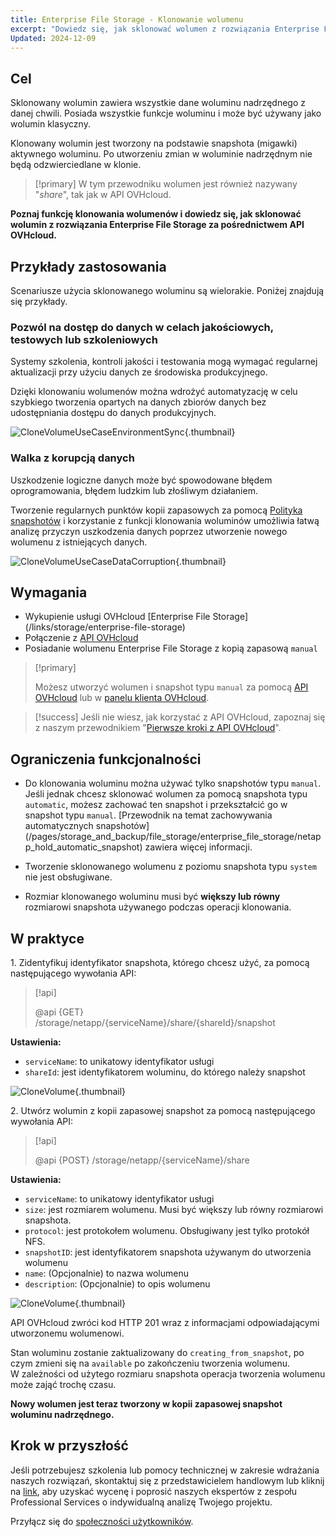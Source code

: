 ```yaml
---
title: Enterprise File Storage - Klonowanie wolumenu
excerpt: "Dowiedz się, jak sklonować wolumen z rozwiązania Enterprise File Storage za pomocą API OVHcloud"
Updated: 2024-12-09
---
```


## Cel

Sklonowany wolumin zawiera wszystkie dane woluminu nadrzędnego z danej chwili. Posiada wszystkie funkcje woluminu i może być używany jako wolumin klasyczny.<br>

Klonowany wolumin jest tworzony na podstawie snapshota (migawki) aktywnego woluminu. Po utworzeniu zmian w woluminie nadrzędnym nie będą odzwierciedlane w klonie.

> [!primary]
> W tym przewodniku wolumen jest również nazywany "*share*", tak jak w API OVHcloud.

**Poznaj funkcję klonowania wolumenów i dowiedz się, jak sklonować wolumin z rozwiązania Enterprise File Storage za pośrednictwem API OVHcloud.**

## Przykłady zastosowania

Scenariusze użycia sklonowanego woluminu są wielorakie. Poniżej znajdują się przykłady.

### Pozwól na dostęp do danych w celach jakościowych, testowych lub szkoleniowych

Systemy szkolenia, kontroli jakości i testowania mogą wymagać regularnej aktualizacji przy użyciu danych ze środowiska produkcyjnego.<br>

Dzięki klonowaniu wolumenów można wdrożyć automatyzację w celu szybkiego tworzenia opartych na danych zbiorów danych bez udostępniania dostępu do danych produkcyjnych.

![CloneVolumeUseCaseEnvironmentSync](images/clone_volume_use_case_1.png){.thumbnail}

### Walka z korupcją danych

Uszkodzenie logiczne danych może być spowodowane błędem oprogramowania, błędem ludzkim lub złośliwym działaniem.<br>

Tworzenie regularnych punktów kopii zapasowych za pomocą [Polityka snapshotów](/pages/storage_and_backup/file_storage/enterprise_file_storage/netapp_snapshot_policy) i korzystanie z funkcji klonowania woluminów umożliwia łatwą analizę przyczyn uszkodzenia danych poprzez utworzenie nowego wolumenu z istniejących danych.

![CloneVolumeUseCaseDataCorruption](images/clone_volume_use_case_2.png){.thumbnail}

## Wymagania

- Wykupienie usługi OVHcloud [Enterprise File Storage] (/links/storage/enterprise-file-storage)
- Połączenie z [API OVHcloud](/links/api)
- Posiadanie wolumenu Enterprise File Storage z kopią zapasową `manual`

> [!primary]
>
> Możesz utworzyć wolumen i snapshot typu `manual` za pomocą [API OVHcloud](/links/api) lub w [panelu klienta OVHcloud](/links/manager).

> [!success]
> Jeśli nie wiesz, jak korzystać z API OVHcloud, zapoznaj się z naszym przewodnikiem "[Pierwsze kroki z API OVHcloud](/pages/manage_and_operate/api/first-steps)".

## Ograniczenia funkcjonalności

- Do klonowania woluminu można używać tylko snapshotów typu `manual`.
Jeśli jednak chcesz sklonować wolumen za pomocą snapshota typu `automatic`, możesz zachować ten snapshot i przekształcić go w snapshot typu `manual`.
[Przewodnik na temat zachowywania automatycznych snapshotów] (/pages/storage_and_backup/file_storage/enterprise_file_storage/netapp_hold_automatic_snapshot) zawiera więcej informacji.

- Tworzenie sklonowanego wolumenu z poziomu snapshota typu `system` nie jest obsługiwane.

- Rozmiar klonowanego woluminu musi być **większy lub równy** rozmiarowi snapshota używanego podczas operacji klonowania.

## W praktyce

1\. Zidentyfikuj identyfikator snapshota, którego chcesz użyć, za pomocą następującego wywołania API:

> [!api]
>
> @api {GET} /storage/netapp/{serviceName}/share/{shareId}/snapshot
>

**Ustawienia:**

- `serviceName`: to unikatowy identyfikator usługi
- `shareId`: jest identyfikatorem woluminu, do którego należy snapshot

![CloneVolume](images/clone_volume_step_1.png){.thumbnail}

2\. Utwórz wolumin z kopii zapasowej snapshot za pomocą następującego wywołania API:

> [!api]
>
> @api {POST} /storage/netapp/{serviceName}/share
>

**Ustawienia:**

- `serviceName`: to unikatowy identyfikator usługi
- `size`: jest rozmiarem wolumenu. Musi być większy lub równy rozmiarowi snapshota.
- `protocol`: jest protokołem wolumenu. Obsługiwany jest tylko protokół NFS.
- `snapshotID`: jest identyfikatorem snapshota używanym do utworzenia wolumenu
- `name`: (Opcjonalnie) to nazwa wolumenu
- `description`: (Opcjonalnie) to opis wolumenu

![CloneVolume](images/clone_volume_step_2.png){.thumbnail}

API OVHcloud zwróci kod HTTP 201 wraz z informacjami odpowiadającymi utworzonemu wolumenowi.<br>

Stan woluminu zostanie zaktualizowany do `creating_from_snapshot`, po czym zmieni się na `available` po zakończeniu tworzenia wolumenu.<br>
W zależności od użytego rozmiaru snapshota operacja tworzenia wolumenu może zająć trochę czasu.

**Nowy wolumen jest teraz tworzony w kopii zapasowej snapshot woluminu nadrzędnego.**

## Krok w przyszłość

Jeśli potrzebujesz szkolenia lub pomocy technicznej w zakresie wdrażania naszych rozwiązań, skontaktuj się z przedstawicielem handlowym lub kliknij na [link](/links/professional-services), aby uzyskać wycenę i poprosić naszych ekspertów z zespołu Professional Services o indywidualną analizę Twojego projektu.

Przyłącz się do [społeczności użytkowników](/links/community).
